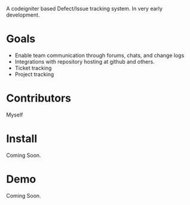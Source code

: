 A codeigniter based Defect/Issue tracking system.  In very early development.

# Goals #

* Enable team communication through forums, chats, and change logs
* Integrations with repository hosting at github and others.
* Ticket tracking
* Project tracking


# Contributors #

Myself

# Install #

Coming Soon.

# Demo #

Coming Soon.
